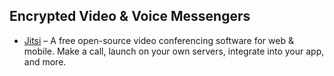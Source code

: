## **Encrypted Video & Voice Messengers**

  * [Jitsi](https://jitsi.org/) – A free open-source video conferencing software for web & mobile. Make a call, launch on your own servers, integrate into your app, and more.